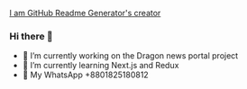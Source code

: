 
[I am GitHub Readme Generator's creator](https://i.ibb.co/jLjWHXG/github-banner.jpg)

### Hi there 👋

- 🔭 I’m currently working on the Dragon news portal project 
- 🌱 I’m currently learning Next.js and Redux
- 💬 My WhatsApp +8801825180812











